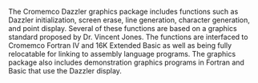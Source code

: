 The Cromemco Dazzler graphics package includes functions such as Dazzler initialization, screen erase, line generation,
character generation, and point display. Several of these functions are based on a graphics standard proposed by
Dr. Vincent Jones. The functions are interfaced to Cromemco Fortran IV and 16K Extended Basic as well as being
fully relocatable for linking to assembly language programs. The graphics package also includes demonstration
graphics programs in Fortran and Basic that use the Dazzler display.

